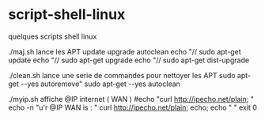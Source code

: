 # script-shell-linux
quelques scripts shell linux 

./maj.sh lance les APT update upgrade autoclean
echo "// sudo apt-get update
echo "// sudo apt-get upgrade
echo "// sudo apt-get dist-upgrade


./clean.sh lance une serie de commandes pour nettoyer les APT
sudo apt-get --yes autoremove"
sudo apt-get --yes autoclean


./myip.sh affiche @IP internet ( WAN )
#echo "curl http://ipecho.net/plain;  "
echo -n "u'r @IP WAN is : "
curl http://ipecho.net/plain; echo;
echo " "
exit 0
